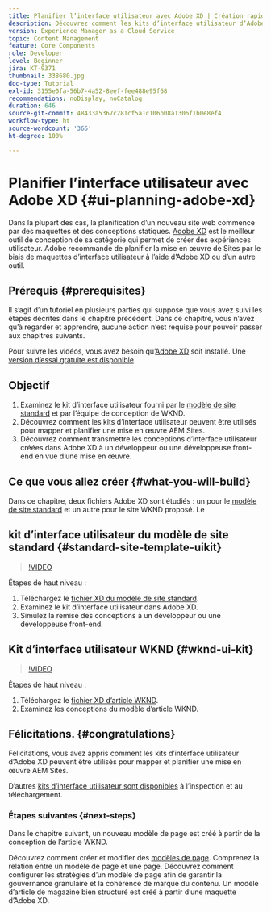 ```yaml
---
title: Planifier l’interface utilisateur avec Adobe XD | Création rapide de site AEM
description: Découvrez comment les kits d’interface utilisateur d’Adobe XD peuvent être utilisés pour concevoir et accélérer votre mise en œuvre Adobe Experience Manager Sites.
version: Experience Manager as a Cloud Service
topic: Content Management
feature: Core Components
role: Developer
level: Beginner
jira: KT-9371
thumbnail: 338680.jpg
doc-type: Tutorial
exl-id: 3155e0fa-56b7-4a52-8eef-fee488e95f68
recommendations: noDisplay, noCatalog
duration: 646
source-git-commit: 48433a5367c281cf5a1c106b08a1306f1b0e8ef4
workflow-type: ht
source-wordcount: '366'
ht-degree: 100%

---
```


# Planifier l’interface utilisateur avec Adobe XD {#ui-planning-adobe-xd}

Dans la plupart des cas, la planification d’un nouveau site web commence par des maquettes et des conceptions statiques. [Adobe XD](https://www.adobe.com/fr/products/xd.html) est le meilleur outil de conception de sa catégorie qui permet de créer des expériences utilisateur. Adobe recommande de planifier la mise en œuvre de Sites par le biais de maquettes d’interface utilisateur à l’aide d’Adobe XD ou d’un autre outil.

## Prérequis {#prerequisites}

Il s’agit d’un tutoriel en plusieurs parties qui suppose que vous avez suivi les étapes décrites dans le chapitre précédent. Dans ce chapitre, vous n’avez qu’à regarder et apprendre, aucune action n’est requise pour pouvoir passer aux chapitres suivants.

Pour suivre les vidéos, vous avez besoin qu’[Adobe XD](https://www.adobe.com/fr/products/xd/pricing/free-trial.html) soit installé. Une [version d’essai gratuite est disponible](https://www.adobe.com/fr/products/xd/pricing/free-trial.html).

## Objectif

1. Examinez le kit d’interface utilisateur fourni par le [modèle de site standard](https://github.com/adobe/aem-site-template-standard) et par l’équipe de conception de WKND.
1. Découvrez comment les kits d’interface utilisateur peuvent être utilisés pour mapper et planifier une mise en œuvre AEM Sites.
1. Découvrez comment transmettre les conceptions d’interface utilisateur créées dans Adobe XD à un développeur ou une développeuse front-end en vue d’une mise en œuvre.

## Ce que vous allez créer {#what-you-will-build}

Dans ce chapitre, deux fichiers Adobe XD sont étudiés : un pour le [modèle de site standard](https://github.com/adobe/aem-site-template-standard) et un autre pour le site WKND proposé. Le

## kit d’interface utilisateur du modèle de site standard {#standard-site-template-uikit}

>[!VIDEO](https://video.tv.adobe.com/v/338680?quality=12&learn=on)

Étapes de haut niveau :

1. Téléchargez le [fichier XD du modèle de site standard](https://github.com/adobe/aem-site-template-standard/raw/main/files/wireframe.xd).
1. Examinez le kit d’interface utilisateur dans Adobe XD.
1. Simulez la remise des conceptions à un développeur ou une développeuse front-end.

## Kit d’interface utilisateur WKND {#wknd-ui-kit}

>[!VIDEO](https://video.tv.adobe.com/v/30214?quality=12&learn=on)

Étapes de haut niveau :

1. Téléchargez le [fichier XD d’article WKND](https://github.com/adobe/aem-guides-wknd/releases/download/aem-guides-wknd-0.0.2/AEM_UI-kit-WKND-article-design.xd).
1. Examinez les conceptions du modèle d’article WKND.

## Félicitations. {#congratulations}

Félicitations, vous avez appris comment les kits d’interface utilisateur d’Adobe XD peuvent être utilisés pour mapper et planifier une mise en œuvre AEM Sites.

D’autres [kits d’interface utilisateur sont disponibles](https://www.adobe.com/fr/products/xd/features/ui-kits.html) à l’inspection et au téléchargement.

### Étapes suivantes {#next-steps}

Dans le chapitre suivant, un nouveau modèle de page est créé à partir de la conception de l’article WKND.

Découvrez comment créer et modifier des [modèles de page](./page-templates.md). Comprenez la relation entre un modèle de page et une page. Découvrez comment configurer les stratégies d’un modèle de page afin de garantir la gouvernance granulaire et la cohérence de marque du contenu.  Un modèle d’article de magazine bien structuré est créé à partir d’une maquette d’Adobe XD.

